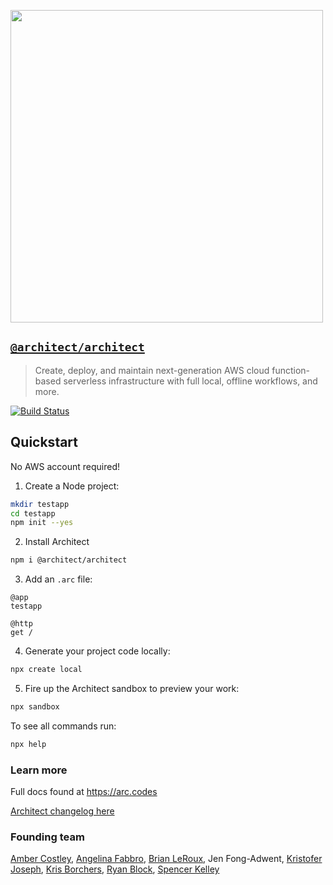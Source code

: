 [<img src="https://s3-us-west-2.amazonaws.com/arc.codes/architect-logo-500b@2x.png" width=500>](https://www.npmjs.com/package/@architect/architect)

## [`@architect/architect`](https://www.npmjs.com/package/@architect/architect)

> Create, deploy, and maintain next-generation AWS cloud function-based serverless infrastructure with full local, offline workflows, and more.

[![Build Status](https://travis-ci.com/arc-repos/architect.svg?branch=master)](https://travis-ci.com/arc-repos/architect)


## Quickstart
No AWS account required!

1. Create a Node project:

```bash
mkdir testapp
cd testapp
npm init --yes
```

2. Install Architect

```bash
npm i @architect/architect
```

3. Add an `.arc` file:

```arc
@app
testapp

@http
get /
```

4. Generate your project code locally:

```bash
npx create local
```

5. Fire up the Architect sandbox to preview your work:

```bash
npx sandbox
```

To see all commands run:

```bash
npx help
```


### Learn more

Full docs found at https://arc.codes

[Architect changelog here](./changelog.md)


### Founding team

[Amber Costley](https://github.com/amberdawn), [Angelina Fabbro](https://github.com/afabbro), [Brian LeRoux](https://github.com/brianleroux), Jen Fong-Adwent, [Kristofer Joseph](https://github.com/kristoferjoseph), [Kris Borchers](https://github.com/kborchers), [Ryan Block](https://github.com/ryanblock), [Spencer Kelley](https://github.com/spencermountain)